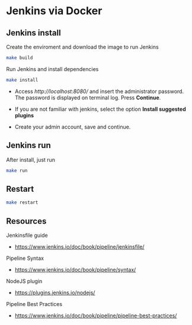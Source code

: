 # Jenkins via Docker

## Jenkins install
Create the enviroment and download the image to run Jenkins

```bash
make build
```

Run Jenkins and install dependencies

```bash
make install
```

- Access *http://localhost:8080/* and insert the administrator password. The password is displayed on terminal log. Press **Continue**.

- If you are not familiar with jenkins, select the option **Install suggested plugins**

- Create your admin account, save and continue.
## Jenkins run

After install, just run

```bash
make run
```

## Restart

```bash
make restart
```

## Resources

Jenkinsfile guide

- https://www.jenkins.io/doc/book/pipeline/jenkinsfile/

Pipeline Syntax

- https://www.jenkins.io/doc/book/pipeline/syntax/

NodeJS plugin

- https://plugins.jenkins.io/nodejs/

Pipeline Best Practices

- https://www.jenkins.io/doc/book/pipeline/pipeline-best-practices/